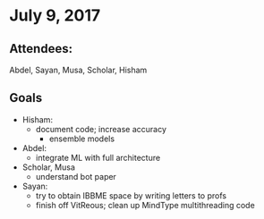 # July 9, 2017

## Attendees:
Abdel, Sayan, Musa, Scholar, Hisham

## Goals
- Hisham:
  - document code; increase accuracy
    - ensemble models
- Abdel:
  - integrate ML with full architecture
- Scholar, Musa
  - understand bot paper
- Sayan:
  - try to obtain IBBME space by writing letters to profs
  - finish off VitReous; clean up MindType multithreading code
